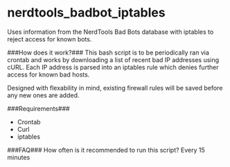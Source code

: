 nerdtools_badbot_iptables
=========================

Uses information from the NerdTools Bad Bots database with iptables to reject access for known bots. 

###How does it work?###
This bash script is to be periodically ran via crontab and works by downloading a list of recent bad IP addresses using cURL. Each IP address is parsed into an iptables rule which denies further access for known bad hosts.

Designed with flexability in mind, existing firewall rules will be saved before any new ones are added.

###Requirements###
* Crontab
* Curl
* iptables

###FAQ###
How often is it recommended to run this script?
  Every 15 minutes
